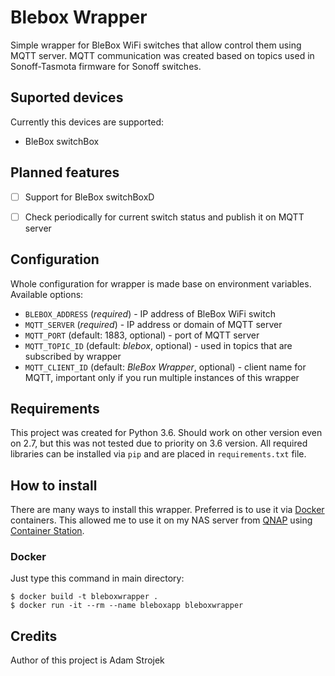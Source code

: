 # Blebox Wrapper

Simple wrapper for BleBox WiFi switches that allow control them using MQTT server. MQTT communication was created based
on topics used in Sonoff-Tasmota firmware for Sonoff switches.

## Suported devices

Currently this devices are supported:

- BleBox switchBox

## Planned features

- [ ] Support for BleBox switchBoxD
- [ ] Check periodically for current switch status and publish it on MQTT server


## Configuration

Whole configuration for wrapper is made base on environment variables. Available options:

- `BLEBOX_ADDRESS` (*required*) - IP address of BleBox WiFi switch
- `MQTT_SERVER` (*required*) - IP address or domain of MQTT server
- `MQTT_PORT` (default: 1883, optional) - port of MQTT server
- `MQTT_TOPIC_ID` (default: _blebox_, optional) - used in topics that are subscribed by wrapper
- `MQTT_CLIENT_ID` (default: _BleBox Wrapper_, optional) - client name for MQTT, important only if you run multiple
 instances of this wrapper


## Requirements

This project was created for Python 3.6. Should work on other version even on 2.7, but this was not tested due to
priority on 3.6 version. All required libraries can be installed via `pip` and are placed in `requirements.txt` file.


## How to install

There are many ways to install this wrapper. Preferred is to use it via [Docker](https://www.docker.com/) containers.
This allowed me to use it on my NAS server from [QNAP](https://www.qnap.com/) using
[Container Station](https://www.qnap.com/solution/container_station/en/).

### Docker
Just type this command in main directory:

```commandline
$ docker build -t bleboxwrapper .
$ docker run -it --rm --name bleboxapp bleboxwrapper
```

## Credits
Author of this project is Adam Strojek